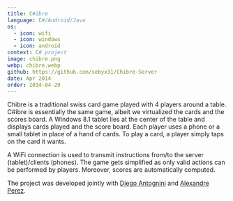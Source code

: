 ```yaml
---
title: C#ibre
language: C#/Android/Java
os:
  - icon: wifi
  - icon: windows
  - icon: android
context: C# project
image: chibre.png
webp: chibre.webp
github: https://github.com/sebyx31/Chibre-Server
date: Apr 2014
order: 2014-04-29
---
```


Chibre is a traditional swiss card game played with 4 players around a table. C#ibre is essentially the same game, albeit we virtualized the cards and the scores board. A Windows 8.1 tablet lies at the center of the table and displays cards played and the score board. Each player uses a phone or a small tablet in place of a hand of cards. To play a card, a player simply taps on the card it wants.

A WiFi connection is used to transmit instructions from/to the server (tablet)/clients (phones). The game gets simplified as only valid actions can be performed by players. Moreover, scores are automatically computed.

The project was developed jointly with [Diego Antognini](https://ch.linkedin.com/in/diegoantognini) and [Alexandre Perez](https://perezapp.ch).
